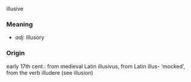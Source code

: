 illusive
### Meaning
+ _adj_: Illusory

### Origin

early 17th cent.: from medieval Latin illusivus, from Latin illus- ‘mocked’, from the verb illudere (see illusion)

